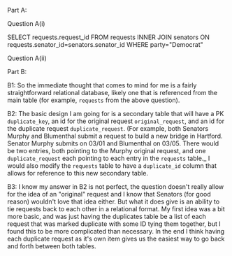 Part A:

Question A(i)

SELECT requests.request_id 
FROM requests
INNER JOIN senators ON requests.senator_id=senators.senator_id
WHERE party="Democrat" 

Question A(ii)

Part B:

B1: So the immediate thought that comes to mind for me is a fairly straightforward relational database, likely one that is referenced from the main table (for example, `requests` from the above question).

B2: The basic design I am going for is a secondary table that will have a PK `duplicate_key`, an id for the original request `original_request`, and an id for the duplicate request `duplicate_request`. (For example, both Senators Murphy and Blumenthal
    submit a request to build a new bridge in Hartford. Senator Murphy submits on 03/01 and Blumenthal on 03/05. There would be two entries, both pointing to the Murphy original request, and one `duplicate_request` each pointing to each
    entry in the `requests` table._ I would also modify the `requests` table to have a `duplicate_id` column that allows for reference to this new secondary table.

B3: I know my answer in B2 is not perfect, the question doesn't really allow for the idea of an "original" request and I know that Senators (for good reason) wouldn't love that idea either. But what it does give is an ability
    to tie requests back to each other in a relational format. My first idea was a bit more basic, and was just having the duplicates table be a list of each request that was marked duplicate with some ID tying them together, but
    I found this to be more complicated than necessary. In the end I think having each duplicate request as it's own item gives us the easiest way to go back and forth between both tables.